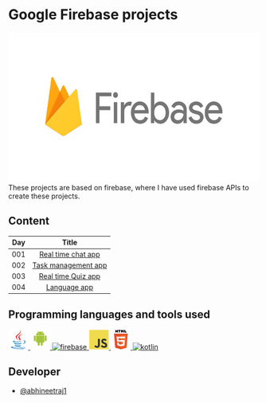 # Google Firebase projects

<img src="https://github.com/abhineetraj1/google-firebase-projects/raw/main/image00.png" height="300px">
These projects are based on firebase, where I have used firebase APIs to create these projects.

## Content

| Day | Title      |
| --- |:----------: |
| 001 | [Real time chat app](firebase-chat/) |
| 002 | [Task management app](firebase-task-app) |
| 003 | [Real time Quiz app](firebase-quiz-app) |
| 004 | [Language app](firebase-language-translation-app) |

## Programming languages and tools used
<a href="https://www.java.com" target="_blank" rel="noreferrer"> <img src="https://raw.githubusercontent.com/devicons/devicon/master/icons/java/java-original.svg" alt="java" width="40" height="40"/> </a><a href="https://developer.android.com" target="_blank" rel="noreferrer"> <img src="https://raw.githubusercontent.com/devicons/devicon/master/icons/android/android-original-wordmark.svg" alt="android" width="40" height="40"/></a><a href="https://firebase.google.com/" target="_blank" rel="noreferrer"> <img src="https://www.vectorlogo.zone/logos/firebase/firebase-icon.svg" alt="firebase" width="40" height="40"/> </a><a href="https://developer.mozilla.org/en-US/docs/Web/JavaScript" target="_blank" rel="noreferrer"> <img src="https://raw.githubusercontent.com/devicons/devicon/master/icons/javascript/javascript-original.svg" alt="javascript" width="40" height="40"/> </a><a href="https://www.w3.org/html/" target="_blank" rel="noreferrer"> <img src="https://raw.githubusercontent.com/devicons/devicon/master/icons/html5/html5-original-wordmark.svg" alt="html5" width="40" height="40"/> </a>  <a href="https://kotlinlang.org" target="_blank" rel="noreferrer"> <img src="https://www.vectorlogo.zone/logos/kotlinlang/kotlinlang-icon.svg" alt="kotlin" width="40" height="40"/> </a>

## Developer
*	[@abhineetraj1](https://github.com/abhineetraj1)
